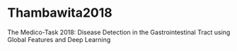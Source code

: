 # Thambawita2018
The Medico-Task 2018: Disease Detection in the Gastrointestinal Tract using Global Features and Deep Learning
